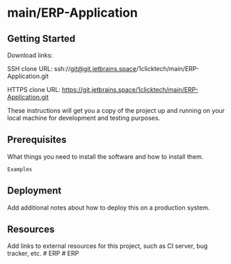 # main/ERP-Application



## Getting Started

Download links:

SSH clone URL: ssh://git@git.jetbrains.space/1clicktech/main/ERP-Application.git

HTTPS clone URL: https://git.jetbrains.space/1clicktech/main/ERP-Application.git



These instructions will get you a copy of the project up and running on your local machine for development and testing purposes.

## Prerequisites

What things you need to install the software and how to install them.

```
Examples
```

## Deployment

Add additional notes about how to deploy this on a production system.

## Resources

Add links to external resources for this project, such as CI server, bug tracker, etc.
#   E R P  
 #   E R P  
 
